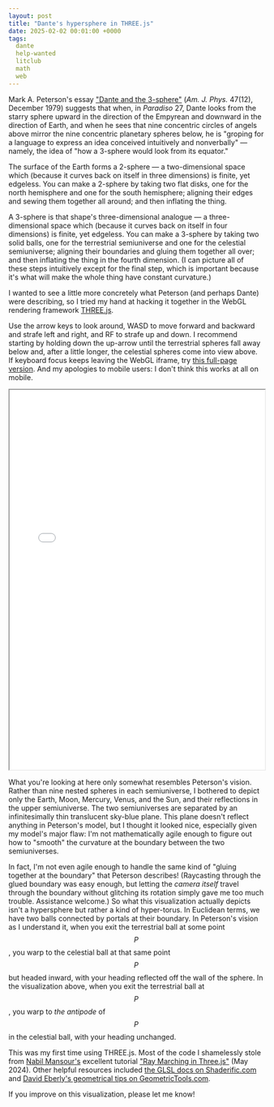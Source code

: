 ```yaml
---
layout: post
title: "Dante's hypersphere in THREE.js"
date: 2025-02-02 00:01:00 +0000
tags:
  dante
  help-wanted
  litclub
  math
  web
---
```


Mark A. Peterson's essay ["Dante and the 3-sphere"](https://www.mathinees-lacaniennes.net/images/stories/articles/dante.pdf)
(_Am. J. Phys._ 47(12), December 1979) suggests that when, in _Paradiso_ 27, Dante looks from the starry sphere upward in
the direction of the Empyrean and downward in the direction of Earth, and when he sees that nine concentric circles
of angels above mirror the nine concentric planetary spheres below, he is
"groping for a language to express an idea conceived intuitively and nonverbally" — namely, the idea of
"how a 3-sphere would look from its equator."

The surface of the Earth forms a 2-sphere — a two-dimensional space which (because it curves back on itself in three dimensions) is finite,
yet edgeless. You can make a 2-sphere by taking two flat disks, one for the north hemisphere and one for the south hemisphere;
aligning their edges and sewing them together all around; and then inflating the thing.

A 3-sphere is that shape's three-dimensional analogue — a three-dimensional space which (because it curves back on itself in four
dimensions) is finite, yet edgeless. You can make a 3-sphere by taking two solid balls, one for the terrestrial semiuniverse
and one for the celestial semiuniverse; aligning their boundaries and gluing them together all over; and then
inflating the thing in the fourth dimension. (I can picture all of these steps intuitively except for the final step,
which is important because it's what will make the whole thing have constant curvature.)

I wanted to see a little more concretely what Peterson (and perhaps Dante) were describing, so I tried my hand at
hacking it together in the WebGL rendering framework [THREE.js](https://threejs.org/examples/#webgl_camera).

Use the arrow keys to look around, WASD to move forward and backward and strafe left and right, and RF to strafe up and down.
I recommend starting by holding down the up-arrow until the terrestrial spheres fall away below and, after a little longer,
the celestial spheres come into view above. If keyboard focus keeps leaving the WebGL iframe,
try [this full-page version](/blog/code/2025-02-02-dantes-hypersphere.html). And my apologies to mobile users:
I don't think this works at all on mobile.

<iframe src="/blog/code/2025-02-02-dantes-hypersphere.html" width="100%" height="750px" onload="this.height = this.contentWindow.document.body.scrollHeight + 'px';">
</iframe>

What you're looking at here only somewhat resembles Peterson's vision. Rather than nine nested spheres in each
semiuniverse, I bothered to depict only the Earth, Moon, Mercury, Venus, and the Sun, and their reflections in the
upper semiuniverse. The two semiuniverses are separated by an infinitesimally thin translucent sky-blue plane.
This plane doesn't reflect anything in Peterson's model, but I thought it looked nice, especially given my model's
major flaw: I'm not mathematically agile enough to figure out how to "smooth" the curvature at the boundary between
the two semiuniverses.

In fact, I'm not even agile enough to handle the same kind of "gluing together at the boundary" that Peterson describes!
(Raycasting through the glued boundary was easy enough, but letting the _camera itself_ travel through the boundary
without glitching its rotation simply gave me too much trouble. Assistance welcome.) So what this visualization
actually depicts isn't a hypersphere but rather a kind of hyper-torus. In Euclidean terms, we have two balls
connected by portals at their boundary. In Peterson's vision as I understand it, when you exit the terrestrial ball at some point $$P$$,
you warp to the celestial ball at that same point $$P$$ but headed inward, with your heading reflected off the wall
of the sphere. In the visualization above, when you exit the terrestrial ball at $$P$$, you warp to _the antipode_
of $$P$$ in the celestial ball, with your heading unchanged.

This was my first time using THREE.js. Most of the code I shamelessly stole from
[Nabil Mansour's](https://nabilmansour.com/) excellent tutorial
["Ray Marching in Three.js"](https://medium.com/@nabilnymansour/ray-marching-in-three-js-66b03e3a6af2) (May 2024).
Other helpful resources included
[the GLSL docs on Shaderific.com](https://shaderific.com/glsl/geometric_functions.html) and
[David Eberly's geometrical tips on GeometricTools.com](https://www.geometrictools.com/Documentation/Documentation.html).

If you improve on this visualization, please let me know!
